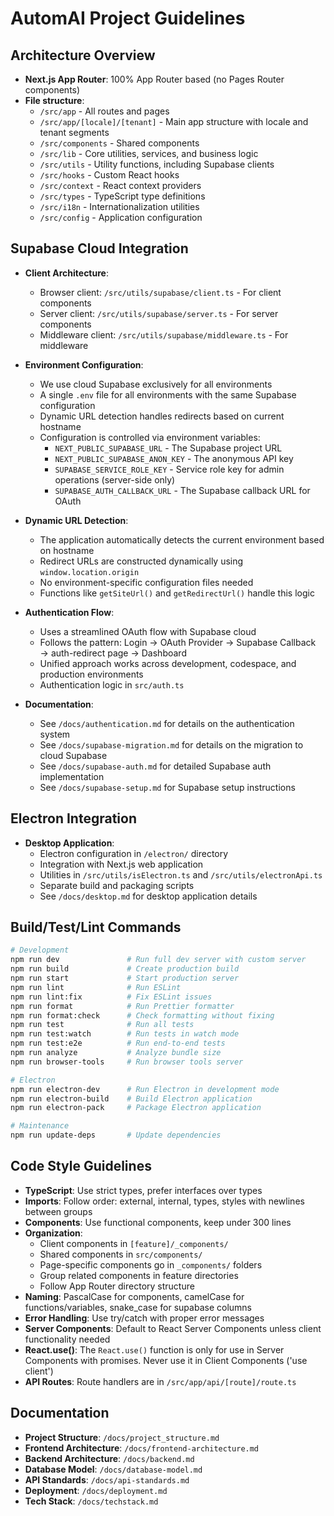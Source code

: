 # AutomAI Project Guidelines

## Architecture Overview

- **Next.js App Router**: 100% App Router based (no Pages Router components)
- **File structure**:
  - `/src/app` - All routes and pages
  - `/src/app/[locale]/[tenant]` - Main app structure with locale and tenant segments
  - `/src/components` - Shared components
  - `/src/lib` - Core utilities, services, and business logic
  - `/src/utils` - Utility functions, including Supabase clients
  - `/src/hooks` - Custom React hooks
  - `/src/context` - React context providers
  - `/src/types` - TypeScript type definitions
  - `/src/i18n` - Internationalization utilities
  - `/src/config` - Application configuration

## Supabase Cloud Integration

- **Client Architecture**:
  - Browser client: `/src/utils/supabase/client.ts` - For client components
  - Server client: `/src/utils/supabase/server.ts` - For server components
  - Middleware client: `/src/utils/supabase/middleware.ts` - For middleware

- **Environment Configuration**:
  - We use cloud Supabase exclusively for all environments
  - A single `.env` file for all environments with the same Supabase configuration
  - Dynamic URL detection handles redirects based on current hostname
  - Configuration is controlled via environment variables:
    - `NEXT_PUBLIC_SUPABASE_URL` - The Supabase project URL
    - `NEXT_PUBLIC_SUPABASE_ANON_KEY` - The anonymous API key
    - `SUPABASE_SERVICE_ROLE_KEY` - Service role key for admin operations (server-side only)
    - `SUPABASE_AUTH_CALLBACK_URL` - The Supabase callback URL for OAuth

- **Dynamic URL Detection**:
  - The application automatically detects the current environment based on hostname
  - Redirect URLs are constructed dynamically using `window.location.origin`
  - No environment-specific configuration files needed
  - Functions like `getSiteUrl()` and `getRedirectUrl()` handle this logic

- **Authentication Flow**:
  - Uses a streamlined OAuth flow with Supabase cloud
  - Follows the pattern: Login → OAuth Provider → Supabase Callback → auth-redirect page → Dashboard
  - Unified approach works across development, codespace, and production environments
  - Authentication logic in `src/auth.ts`

- **Documentation**:
  - See `/docs/authentication.md` for details on the authentication system
  - See `/docs/supabase-migration.md` for details on the migration to cloud Supabase
  - See `/docs/supabase-auth.md` for detailed Supabase auth implementation
  - See `/docs/supabase-setup.md` for Supabase setup instructions

## Electron Integration

- **Desktop Application**:
  - Electron configuration in `/electron/` directory
  - Integration with Next.js web application
  - Utilities in `/src/utils/isElectron.ts` and `/src/utils/electronApi.ts`
  - Separate build and packaging scripts
  - See `/docs/desktop.md` for desktop application details

## Build/Test/Lint Commands

```bash
# Development
npm run dev               # Run full dev server with custom server
npm run build             # Create production build
npm run start             # Start production server
npm run lint              # Run ESLint
npm run lint:fix          # Fix ESLint issues
npm run format            # Run Prettier formatter
npm run format:check      # Check formatting without fixing
npm run test              # Run all tests
npm run test:watch        # Run tests in watch mode
npm run test:e2e          # Run end-to-end tests
npm run analyze           # Analyze bundle size
npm run browser-tools     # Run browser tools server

# Electron
npm run electron-dev      # Run Electron in development mode
npm run electron-build    # Build Electron application
npm run electron-pack     # Package Electron application

# Maintenance
npm run update-deps       # Update dependencies
```

## Code Style Guidelines

- **TypeScript**: Use strict types, prefer interfaces over types
- **Imports**: Follow order: external, internal, types, styles with newlines between groups
- **Components**: Use functional components, keep under 300 lines
- **Organization**:
  - Client components in `[feature]/_components/`
  - Shared components in `src/components/`
  - Page-specific components go in `_components/` folders
  - Group related components in feature directories
  - Follow App Router directory structure
- **Naming**: PascalCase for components, camelCase for functions/variables, snake_case for supabase columns
- **Error Handling**: Use try/catch with proper error messages
- **Server Components**: Default to React Server Components unless client functionality needed
- **React.use()**: The `React.use()` function is only for use in Server Components with promises. Never use it in Client Components ('use client')
- **API Routes**: Route handlers are in `/src/app/api/[route]/route.ts`

## Documentation

- **Project Structure**: `/docs/project_structure.md`
- **Frontend Architecture**: `/docs/frontend-architecture.md`
- **Backend Architecture**: `/docs/backend.md`
- **Database Model**: `/docs/database-model.md`
- **API Standards**: `/docs/api-standards.md`
- **Deployment**: `/docs/deployment.md`
- **Tech Stack**: `/docs/techstack.md`
